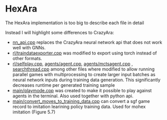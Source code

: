 # HexAra

The HexAra implementation is too big to describe each file in detail

Instead I will highlight some differences to CrazyAra:

+ [nn\_api.cpp](nn_api.cpp) replaces the CrazyAra neural network api that does not work well with GNNs.
+ [rl/traindataexporter.cpp](rl/traindataexporter.cpp) was modified to export using torch instead of other formats.
+ [rl/selfplay.cpp](rl/selfplay.cpp), [agents/agent.cpp](agents/agent.cpp), [agents/mctsagent.cpp](agents/mctsagent.cpp) , [searchthread.cpp](searchthread.cpp) among other files where modified to allow running parallel games with multiprocessing to create larger input batches as neural network inputs during training data generation. This significantly decreases runtime per generated training sample
+ [main/playmode.cpp](main/playmode.cpp) was created to make it possible to play against agents in the terminal. Also used together with python api.
+ [main/convert\_moves\_to\_training\_data.cpp](main/convert_moves_to_training_data.cpp) can convert a sgf game record to imitation learining policy training data. Used for mohex imitation (Figure 5.7)

